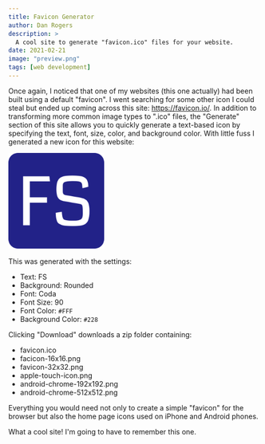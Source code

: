 ```yaml
---
title: Favicon Generator
author: Dan Rogers
description: >
  A cool site to generate "favicon.ico" files for your website.
date: 2021-02-21
image: "preview.png"
tags: [web development]
---
```


Once again, I noticed that one of my websites (this one actually) had been built using a default "favicon".  I went searching for some other icon I could steal but ended up coming across this site: https://favicon.io/.  In addition to transforming more common image types to ".ico" files, the "Generate" section of this site allows you to quickly generate a text-based icon by specifying the text, font, size, color, and background color. With little fuss I generated a new icon for this website:

![Icon](android-chrome-192x192.png)

This was generated with the settings:

- Text: FS
- Background: Rounded
- Font: Coda
- Font Size: 90
- Font Color: ```#FFF```
- Background Color: ```#228```

Clicking "Download" downloads a zip folder containing:

- favicon.ico
- facicon-16x16.png
- favicon-32x32.png
- apple-touch-icon.png
- android-chrome-192x192.png
- android-chrome-512x512.png

Everything you would need not only to create a simple "favicon" for the browser but also the home page icons used on iPhone and Android phones.

What a cool site!  I'm going to have to remember this one.
